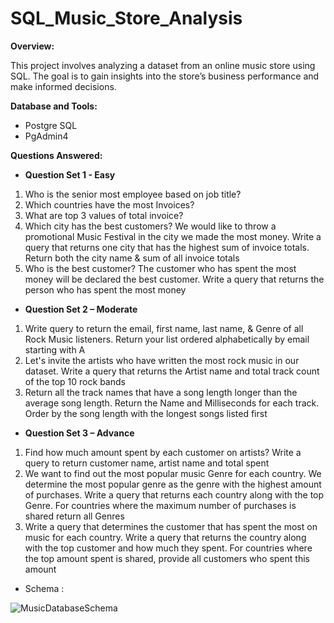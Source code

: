 # SQL_Music_Store_Analysis

**Overview:**

This project involves analyzing a dataset from an online music store using SQL. The goal is to gain insights into the store’s business performance and make informed decisions.

**Database and Tools:**
* Postgre SQL
* PgAdmin4

**Questions Answered:**
* **Question Set 1 - Easy**
1. Who is the senior most employee based on job title?
2. Which countries have the most Invoices?
3. What are top 3 values of total invoice?
4. Which city has the best customers? We would like to throw a promotional Music
   Festival in the city we made the most money. Write a query that returns one city that
   has the highest sum of invoice totals. Return both the city name & sum of all invoice
   totals
5. Who is the best customer? The customer who has spent the most money will be
   declared the best customer. Write a query that returns the person who has spent the
   most money
* **Question Set 2 – Moderate**
1. Write query to return the email, first name, last name, & Genre of all Rock Music
   listeners. Return your list ordered alphabetically by email starting with A
2. Let's invite the artists who have written the most rock music in our dataset. Write a
   query that returns the Artist name and total track count of the top 10 rock bands
3. Return all the track names that have a song length longer than the average song length.
   Return the Name and Milliseconds for each track. Order by the song length with the
   longest songs listed first
* **Question Set 3 – Advance**
1. Find how much amount spent by each customer on artists? Write a query to return
   customer name, artist name and total spent
2. We want to find out the most popular music Genre for each country. We determine the
   most popular genre as the genre with the highest amount of purchases. Write a query
   that returns each country along with the top Genre. For countries where the maximum
   number of purchases is shared return all Genres
3. Write a query that determines the customer that has spent the most on music for each
   country. Write a query that returns the country along with the top customer and how
   much they spent. For countries where the top amount spent is shared, provide all
   customers who spent this amount


* Schema :

![MusicDatabaseSchema](https://github.com/VVBhojane/SQL_Music_Store_Analysis/assets/154400575/7aac8fed-0dab-40ad-a03c-27f58b79c057)

